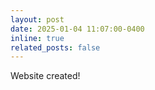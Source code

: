 ```yaml
---
layout: post
date: 2025-01-04 11:07:00-0400
inline: true
related_posts: false
---
```


Website created!
